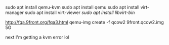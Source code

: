 sudo apt install qemu-kvm
sudo apt install qemu
sudo apt install virt-manager
sudo apt install virt-viewer
_sudo apt install libvirt-bin_


http://fqa.9front.org/fqa3.html
qemu-img create -f qcow2 9front.qcow2.img 5G

next I'm getting a kvm error lol
